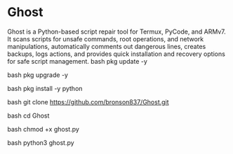 # Ghost
Ghost is a Python-based script repair tool for Termux, PyCode, and ARMv7. It scans scripts for unsafe commands, root operations, and network manipulations, automatically comments out dangerous lines, creates backups, logs actions, and provides quick installation and recovery options for safe script management.
bash
pkg update -y

bash
pkg upgrade -y

bash
pkg install -y python

bash
git clone https://github.com/bronson837/Ghost.git

bash
cd Ghost

bash
chmod +x ghost.py

bash
python3 ghost.py
